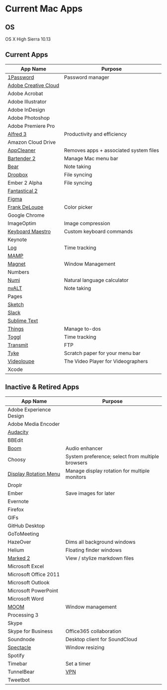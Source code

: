 # Current Mac Apps

## OS
OS X High Sierra 10.13

## Current Apps
| App Name | Purpose |
| -------- | ------- |
| [1Password](https://1password.com/downloads/) | Password manager |
| [Adobe Creative Cloud](https://www.adobe.com/creativecloud.html) | |
| Adobe Acrobat | |
| Adobe Illustrator | |
| Adobe InDesign | |
| Adobe Photoshop | |
| Adobe Premiere Pro | |
| [Alfred 3](https://www.alfredapp.com) | Productivity and efficiency |
| Amazon Cloud Drive | |
| [AppCleaner](https://freemacsoft.net/appcleaner/) | Removes apps + associated system files |
| [Bartender 2](https://www.macbartender.com) | Manage Mac menu bar |
| [Bear](http://www.bear-writer.com) | Note taking |
| [Dropbox](https://www.dropbox.com) | File syncing |
| Ember 2 Alpha | File syncing |
| [Fantastical 2](https://flexibits.com/fantastical) | |
| [Figma](https://www.figma.com/downloads/) | |
| [Frank DeLoupe](http://www.jumpzero.com/frank/) | Color picker |
| Google Chrome | |
| ImageOptim | Image compression |
| [Keyboard Maestro](https://www.keyboardmaestro.com/) | Custom keyboard commands |
| Keynote | |
| [Log](https://joshavanier.itch.io/log) | Time tracking |
| [MAMP](https://www.mamp.info/en/downloads/) | |
| [Magnet](https://itunes.apple.com/us/app/magnet/id441258766?mt=12) | Window Management |
| Numbers | |
| [Numi](http://numi.io) | Natural language calculator |
| [nvALT](http://brettterpstra.com/projects/nvalt/) | Note taking |
| Pages | |
| [Sketch](https://www.sketchapp.com) | |
| [Slack](https://slack.com/) | |
| [Sublime Text](https://www.sublimetext.com) | |
| [Things](https://culturedcode.com/things/) | Manage to-dos |
| [Toggl](https://toggl.com) | Time tracking |
| [Transmit](https://panic.com/transmit/) | FTP |
| [Tyke](http://tyke.io) | Scratch paper for your menu bar |
| [Videoloupe](https://www.videoloupe.com) | The Video Player for Videographers |
| Xcode | |

## Inactive & Retired Apps
| App Name | Purpose |
| -------- | ------- |
| Adobe Experience Design | |
| Adobe Media Encoder | |
| [Audacity](http://www.audacityteam.org/download/mac/) | |
| BBEdit | |
| [Boom](http://www.globaldelight.com/boom/index.php) | Audio enhancer |
| Choosy | System preference; select from multiple browsers |
| [Display Rotation Menu](http://www.magesw.com/displayrotation/) | Manage display rotation for multiple monitors |
| Droplr | |
| Ember | Save images for later |
| Evernote | |
| Firefox | |
| GIFs | |
| GitHub Desktop | |
| GoToMeeting | |
| HazeOver | Dims all background windows |
| Helium | Floating finder windows |
| [Marked 2](http://marked2app.com) | View / stylize markdown files |
| Microsoft Excel | |
| Microsoft Office 2011 | |
| Microsoft Outlook | |
| Microsoft PowerPoint | |
| Microsoft Word | |
| [MOOM](https://manytricks.com/moo) | Window management |
| Processing 3 | |
| Skype | |
| Skype for Business | Office365 collaboration |
| Soundnode | Desktop client for SoundCloud |
| [Spectacle](https://www.spectacleapp.com) | Window resizing |
| Spotify | |
| Timebar | Set a timer |
| TunnelBear | [VPN](https://www.tunnelbear.com/apps/mac?ref=producthunt) |
| Tweetbot | |
